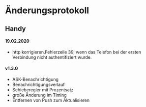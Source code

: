 Änderungsprotokoll 
=========

Handy 
------
#### 19.02.2020
* http korrigieren.Fehlerzeile 39, wenn das Telefon bei der ersten Verbindung nicht authentifiziert wurde.

#### v1.3.0 

* ASK-Benachrichtigung
* Benachrichtigungsverlauf
* Schieberegler mit Prozentsatz
* große Änderung im Timing
* Entfernen von Push zum Aktualisieren
